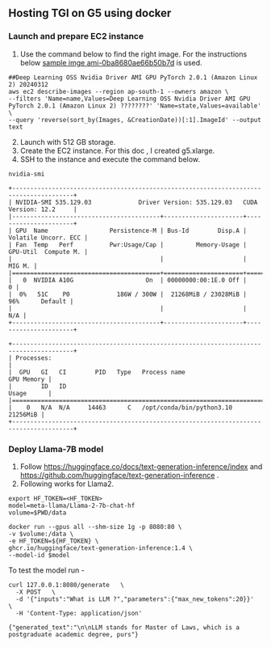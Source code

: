 ## Hosting TGI on G5 using docker
### Launch and prepare EC2 instance
1. Use the command below to find the right image. 
   For the instructions below [sample imge ami-0ba8680ae66b50b7d](g5-image.json) is used.
```
##Deep Learning OSS Nvidia Driver AMI GPU PyTorch 2.0.1 (Amazon Linux 2) 20240312
aws ec2 describe-images --region ap-south-1 --owners amazon \
--filters 'Name=name,Values=Deep Learning OSS Nvidia Driver AMI GPU PyTorch 2.0.1 (Amazon Linux 2) ????????' 'Name=state,Values=available' \
--query 'reverse(sort_by(Images, &CreationDate))[:1].ImageId' --output text
```
2. Launch with 512 GB storage.
3. Create the EC2 instance. For this doc , I created g5.xlarge.
4. SSH to the instance and execute the command below. 
```shell
nvidia-smi
```
```shell
+---------------------------------------------------------------------------------------+
| NVIDIA-SMI 535.129.03             Driver Version: 535.129.03   CUDA Version: 12.2     |
|-----------------------------------------+----------------------+----------------------+
| GPU  Name                 Persistence-M | Bus-Id        Disp.A | Volatile Uncorr. ECC |
| Fan  Temp   Perf          Pwr:Usage/Cap |         Memory-Usage | GPU-Util  Compute M. |
|                                         |                      |               MIG M. |
|=========================================+======================+======================|
|   0  NVIDIA A10G                    On  | 00000000:00:1E.0 Off |                    0 |
|  0%   51C    P0             186W / 300W |  21268MiB / 23028MiB |     96%      Default |
|                                         |                      |                  N/A |
+-----------------------------------------+----------------------+----------------------+
                                                                                         
+---------------------------------------------------------------------------------------+
| Processes:                                                                            |
|  GPU   GI   CI        PID   Type   Process name                            GPU Memory |
|        ID   ID                                                             Usage      |
|=======================================================================================|
|    0   N/A  N/A     14463      C   /opt/conda/bin/python3.10                 21256MiB |
+---------------------------------------------------------------------------------------+
```

### Deploy Llama-7B model
1. Follow https://huggingface.co/docs/text-generation-inference/index and https://github.com/huggingface/text-generation-inference .
2. Following works for Llama2.
```shell
export HF_TOKEN=<HF_TOKEN>
model=meta-llama/Llama-2-7b-chat-hf
volume=$PWD/data 

docker run --gpus all --shm-size 1g -p 8080:80 \
-v $volume:/data \
-e HF_TOKEN=${HF_TOKEN} \
ghcr.io/huggingface/text-generation-inference:1.4 \
--model-id $model
```
To test the model run -
```shell
curl 127.0.0.1:8080/generate   \
  -X POST   \
  -d '{"inputs":"What is LLM ?","parameters":{"max_new_tokens":20}}'   \
  -H 'Content-Type: application/json'

{"generated_text":"\n\nLLM stands for Master of Laws, which is a postgraduate academic degree, purs"}
```